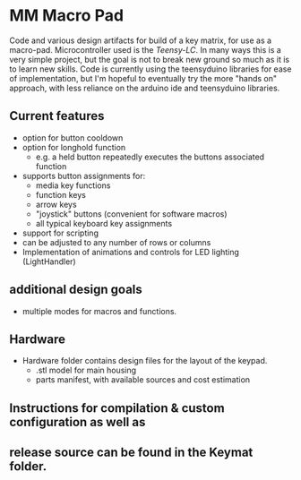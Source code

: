# MM Macro Pad
Code and various design artifacts for build of a key matrix, for use as a macro-pad. Microcontroller used is the *Teensy-LC*. In many ways this is a very simple project, but the goal is not to break new ground so much as it is to learn new skills. Code is currently using the teensyduino libraries for ease of implementation, but I'm hopeful to eventually try the more "hands on" approach, with less reliance on the arduino ide and teensyduino libraries.

## Current features
- option for button cooldown
- option for longhold function 
  - e.g. a held button repeatedly executes the buttons associated function
- supports button assignments for: 
  - media key functions
  - function keys  
  - arrow keys
  - "joystick" buttons (convenient for software macros)
  - all typical keyboard key assignments
- support for scripting
- can be adjusted to any number of rows or columns
- Implementation of animations and controls for LED lighting (LightHandler)

## additional design goals 
- multiple modes for macros and functions.

## Hardware
- Hardware folder contains design files for the layout of the keypad.
	- .stl model for main housing  
	- parts manifest, with available sources and cost estimation

## Instructions for compilation & custom configuration as well as
## release source can be found in the Keymat folder. 
